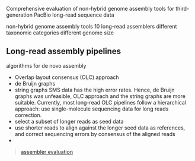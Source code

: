 
Comprehensive evaluation of 
non-hybrid genome assembly tools for 
third-generation PacBio long-read sequence data

non-hybrid genome assembly tools
10 long-read assemblers
different taxonomic categories 
different genome size



## Long-read assembly pipelines
algorithms for de novo assembly 
- Overlap layout consensus (OLC) approach 
- de Bruijn graphs 
- string graphs 
SMS data has the high error rates. Hence, de Bruijn graphs was unfeasible, OLC approach and the string graphs are more suitable.
Currently, most long-read OLC pipelines follow a hierarchical approach: use single-molecule sequencing data for long reads correction. 
- select a subset of longer reads as seed data
- use shorter reads to align against the longer seed data as references, and correct sequencing errors by consensus of the aligned reads
- 
> [assembler evaluation](https://academic.oup.com/bib/article/20/3/866/4590140)
<!--stackedit_data:
eyJoaXN0b3J5IjpbLTEwNTczODk5ODcsNjMxOTQ1NDYxLDc1ND
g0MzI4MSw0MjE3MDg0MjYsLTE4NjE0NjQwNF19
-->